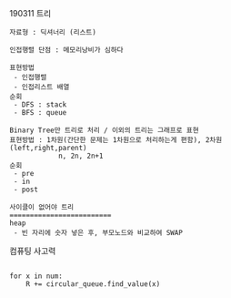 190311 트리

```
자료형 : 딕셔너리 (리스트)

인접행렬 단점 : 메모리낭비가 심하다

표현방법
 - 인접행렬
 - 인접리스트 배열
순회
 - DFS : stack
 - BFS : queue

Binary Tree만 트리로 처리 / 이외의 트리는 그래프로 표현
표현방법 : 1차원(간단한 문제는 1차원으로 처리하는게 편함), 2차원(left,right,parent)
			n, 2n, 2n+1
순회
 - pre
 - in
 - post
 
사이클이 없어야 트리
=========================
heap
 - 빈 자리에 숫자 넣은 후, 부모노드와 비교하여 SWAP

```



컴퓨팅 사고력

```

```



```
for x in num:
    R += circular_queue.find_value(x)
```

































